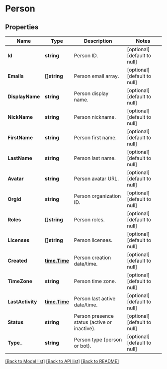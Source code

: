 # Person

## Properties
Name | Type | Description | Notes
------------ | ------------- | ------------- | -------------
**Id** | **string** | Person ID. | [optional] [default to null]
**Emails** | **[]string** | Person email array. | [optional] [default to null]
**DisplayName** | **string** | Person display name. | [optional] [default to null]
**NickName** | **string** | Person nickname. | [optional] [default to null]
**FirstName** | **string** | Person first name. | [optional] [default to null]
**LastName** | **string** | Person last name. | [optional] [default to null]
**Avatar** | **string** | Person avatar URL. | [optional] [default to null]
**OrgId** | **string** | Person organization ID. | [optional] [default to null]
**Roles** | **[]string** | Person roles. | [optional] [default to null]
**Licenses** | **[]string** | Person licenses. | [optional] [default to null]
**Created** | [**time.Time**](time.Time.md) | Person creation date/time. | [optional] [default to null]
**TimeZone** | **string** | Person time zone. | [optional] [default to null]
**LastActivity** | [**time.Time**](time.Time.md) | Person last active date/time. | [optional] [default to null]
**Status** | **string** | Person presence status (active or inactive). | [optional] [default to null]
**Type_** | **string** | Person type (person or bot). | [optional] [default to null]

[[Back to Model list]](../README.md#documentation-for-models) [[Back to API list]](../README.md#documentation-for-api-endpoints) [[Back to README]](../README.md)


